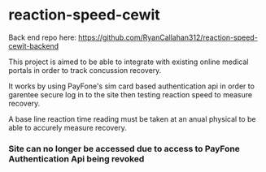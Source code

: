 # reaction-speed-cewit
Back end repo here: https://github.com/RyanCallahan312/reaction-speed-cewit-backend

This project is aimed to be able to integrate with existing online medical portals in order to track concussion recovery.

It works by using PayFone's sim card based authentication api in order to garentee secure log in to the site then testing reaction speed to measure recovery.

A base line reaction time reading must be taken at an anual physical to be able to accurely measure recovery.

### Site can no longer be accessed due to access to PayFone Authentication Api being revoked

